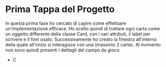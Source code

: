 # Prima Tappa del Progetto

In questa prima fase ho cercato di capire come effettuare un'implementazione efficace. 
Ho scelto quindi di trattare ogni carta come un oggetto differente della classe Card, con i vari attributi, il label per scrivere e il font usato.
Successivamente ho creato la finestra all'interno della quale all'inizio si interagisce con una (massimo 2 carte).
Al momento non sono quindi presenti i dettagli del campo da gioco.

- C